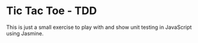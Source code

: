 # Tic Tac Toe - TDD

This is just a small exercise to play with and show unit testing in JavaScript using Jasmine.
